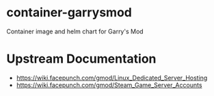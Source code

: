# container-garrysmod
Container image and helm chart for Garry's Mod

# Upstream Documentation

- https://wiki.facepunch.com/gmod/Linux_Dedicated_Server_Hosting
- https://wiki.facepunch.com/gmod/Steam_Game_Server_Accounts

